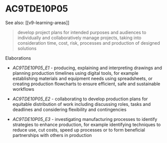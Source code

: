 
# AC9TDE10P05 

See also: [[v9-learning-areas]]

> develop project plans for intended purposes and audiences to individually and collaboratively manage projects, taking into consideration time, cost, risk, processes and production of designed solutions

Elaborations


- _AC9TDE10P05_E1_ - producing, explaining and interpreting drawings and planning production timelines using digital tools, for example establishing materials and equipment needs using spreadsheets, or creating production flowcharts to ensure efficient, safe and sustainable workflows

- _AC9TDE10P05_E2_ - collaborating to develop production plans for equitable distribution of work including discussing roles, tasks and deadlines and considering flexibility and contingencies

- _AC9TDE10P05_E3_ - investigating manufacturing processes to identify strategies to enhance production, for example identifying techniques to reduce use, cut costs, speed up processes or to form beneficial partnerships with others in production
